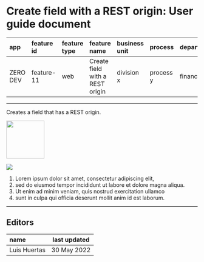 # Create field with a REST origin: User guide document

| app      | feature id | feature type | feature name                    | business unit | process   | department |
| :------- | :--------- | :----------- | :------------------------------ | :------------ | :-------- | :--------- |
| ZERO DEV | feature-11 | web          | Create field with a REST origin | division x    | process y | finance    |

---

Creates a field that has a REST origin.

<img src="https://i.ibb.co/rt0Hf3q/video.png" width="100">

![](https://instrktiv.com/media/user-manual-template/screenshots-snagit.webp)

1. Lorem ipsum dolor sit amet, consectetur adipiscing elit,
2. sed do eiusmod tempor incididunt ut labore et dolore magna aliqua.
3. Ut enim ad minim veniam, quis nostrud exercitation ullamco
4. sunt in culpa qui officia deserunt mollit anim id est laborum.

---

## Editors

| name         | last updated |
| :----------- | ------------ |
| Luis Huertas | 30 May 2022  |
